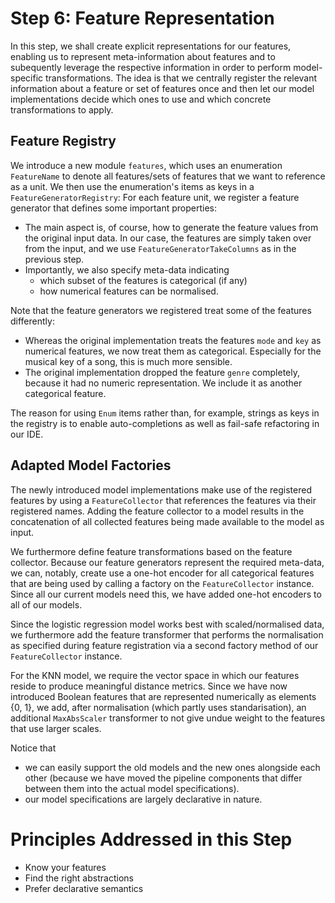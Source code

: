 # Step 6: Feature Representation 

In this step, we shall create explicit representations for our features, enabling
us to represent meta-information about features and to subequently leverage the respective
information in order to perform model-specific transformations.
The idea is that we centrally register the relevant information about a feature or set of features
once and then let our model implementations decide which ones to use and which
concrete transformations to apply.

## Feature Registry

We introduce a new module `features`, which uses an enumeration `FeatureName`
to denote all features/sets of features that we want to reference as a unit.
We then use the enumeration's items as keys in a `FeatureGeneratorRegistry`:
For each feature unit, we register a feature generator that defines some important
properties:
  * The main aspect is, of course, how to generate the feature values from the
    original input data. In our case, the features are simply taken over from the 
    input, and we use `FeatureGeneratorTakeColumns` as in the previous step.
  * Importantly, we also specify meta-data indicating
      * which subset of the features is categorical (if any)
      * how numerical features can be normalised.

Note that the feature generators we registered treat some of the features differently:
  * Whereas the original implementation treats the features `mode` and `key` as numerical features,
    we now treat them as categorical. Especially for the musical key of a song,
    this is much more sensible.
  * The original implementation dropped the feature `genre` completely, because it had no
    numeric representation. We include it as another categorical feature.

The reason for using `Enum` items rather than, for example, strings as keys in the registry is to enable
auto-completions as well as fail-safe refactoring in our IDE.

## Adapted Model Factories 

The newly introduced model implementations make use of the registered features 
by using a `FeatureCollector` that references the features via their registered names.
Adding the feature collector to a model results in the concatenation of all
collected features being made available to the model as input.

We furthermore define feature transformations based on the feature collector.
Because our feature generators represent the required meta-data, we can, notably,
create use a one-hot encoder for all categorical features that are being used by calling a factory
on the `FeatureCollector` instance. Since all our current models need this,
we have added one-hot encoders to all of our models.

Since the logistic regression model works best with scaled/normalised data,
we furthermore add the feature transformer that performs the normalisation as specified
during feature registration via a second factory method of our `FeatureCollector` instance.

For the KNN model, we require the vector space in which our features reside
to produce meaningful distance metrics. 
Since we have now introduced Boolean features that are represented numerically
as elements {0, 1}, we add, after normalisation (which partly uses standarisation), 
an additional `MaxAbsScaler` transformer to not give undue weight to the features 
that use larger scales.

Notice that
  * we can easily support the old models and the new ones alongside each other
    (because we have moved the pipeline components that differ between them into the actual model specifications).
  * our model specifications are largely declarative in nature.

# Principles Addressed in this Step

* Know your features
* Find the right abstractions
* Prefer declarative semantics
